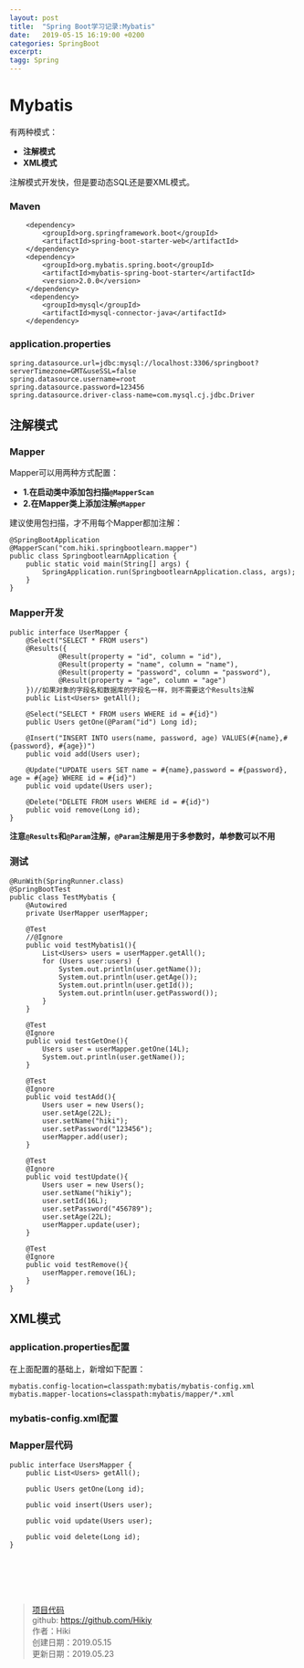 ```yaml
---
layout: post
title:  "Spring Boot学习记录:Mybatis"
date:   2019-05-15 16:19:00 +0200
categories: SpringBoot
excerpt: 
tagg: Spring
---
```


# Mybatis

有两种模式：

- **注解模式**
- **XML模式**  

注解模式开发快，但是要动态SQL还是要XML模式。

### Maven

```
    <dependency>
        <groupId>org.springframework.boot</groupId>
        <artifactId>spring-boot-starter-web</artifactId>
    </dependency>
	<dependency>
		<groupId>org.mybatis.spring.boot</groupId>
		<artifactId>mybatis-spring-boot-starter</artifactId>
		<version>2.0.0</version>
	</dependency>
     <dependency>
        <groupId>mysql</groupId>
        <artifactId>mysql-connector-java</artifactId>
    </dependency>
```

### application.properties

```
spring.datasource.url=jdbc:mysql://localhost:3306/springboot?serverTimezone=GMT&useSSL=false
spring.datasource.username=root
spring.datasource.password=123456
spring.datasource.driver-class-name=com.mysql.cj.jdbc.Driver
```
## 注解模式

### Mapper

Mapper可以用两种方式配置：

- **1.在启动类中添加包扫描`@MapperScan`**
- **2.在Mapper类上添加注解`@Mapper`**

建议使用包扫描，才不用每个Mapper都加注解：

```
@SpringBootApplication
@MapperScan("com.hiki.springbootlearn.mapper")
public class SpringbootlearnApplication {
    public static void main(String[] args) {
        SpringApplication.run(SpringbootlearnApplication.class, args);
    }
}
```

### Mapper开发

```
public interface UserMapper {
    @Select("SELECT * FROM users")
    @Results({
            @Result(property = "id", column = "id"),
            @Result(property = "name", column = "name"),
            @Result(property = "password", column = "password"),
            @Result(property = "age", column = "age")
    })//如果对象的字段名和数据库的字段名一样，则不需要这个Results注解
    public List<Users> getAll();

    @Select("SELECT * FROM users WHERE id = #{id}")
    public Users getOne(@Param("id") Long id);

    @Insert("INSERT INTO users(name, password, age) VALUES(#{name},#{password}, #{age})")
    public void add(Users user);

    @Update("UPDATE users SET name = #{name},password = #{password}, age = #{age} WHERE id = #{id}")
    public void update(Users user);

    @Delete("DELETE FROM users WHERE id = #{id}")
    public void remove(Long id);
}
```

**注意`@Results`和`@Param`注解，`@Param`注解是用于多参数时，单参数可以不用**

### 测试

```
@RunWith(SpringRunner.class)
@SpringBootTest
public class TestMybatis {
    @Autowired
    private UserMapper userMapper;

    @Test
    //@Ignore
    public void testMybatis1(){
        List<Users> users = userMapper.getAll();
        for (Users user:users) {
            System.out.println(user.getName());
            System.out.println(user.getAge());
            System.out.println(user.getId());
            System.out.println(user.getPassword());
        }
    }

    @Test
    @Ignore
    public void testGetOne(){
        Users user = userMapper.getOne(14L);
        System.out.println(user.getName());
    }

    @Test
    @Ignore
    public void testAdd(){
        Users user = new Users();
        user.setAge(22L);
        user.setName("hiki");
        user.setPassword("123456");
        userMapper.add(user);
    }

    @Test
    @Ignore
    public void testUpdate(){
        Users user = new Users();
        user.setName("hikiy");
        user.setId(16L);
        user.setPassword("456789");
        user.setAge(22L);
        userMapper.update(user);
    }

    @Test
    @Ignore
    public void testRemove(){
        userMapper.remove(16L);
    }
}
```

## XML模式

### application.properties配置

在上面配置的基础上，新增如下配置：

```
mybatis.config-location=classpath:mybatis/mybatis-config.xml
mybatis.mapper-locations=classpath:mybatis/mapper/*.xml
```

### mybatis-config.xml配置


<!DOCTYPE configuration>


### Mapper层代码

```
public interface UsersMapper {
    public List<Users> getAll();

    public Users getOne(Long id);

    public void insert(Users user);

    public void update(Users user);

    public void delete(Long id);
}
```

<br /><br /><br /><br />
> [项目代码](https://github.com/Hikiy/SpringBootLearn)  
> github: https://github.com/Hikiy  
> 作者：Hiki  
> 创建日期：2019.05.15  
> 更新日期：2019.05.23
